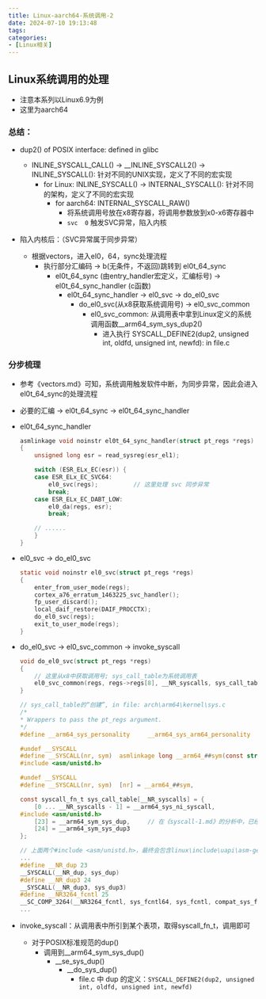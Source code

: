 ```yaml
---
title: Linux-aarch64-系统调用-2
date: 2024-07-10 19:13:48
tags:
categories:
- [Linux相关]
---
```


## Linux系统调用的处理
- 注意本系列以Linux6.9为例
- 这里为aarch64

### 总结：

* dup2() of POSIX interface: defined in glibc
    * INLINE_SYSCALL_CALL() -> __INLINE_SYSCALL2() -> INLINE_SYSCALL(): 针对不同的UNIX实现，定义了不同的宏实现
        * for Linux: INLINE_SYSCALL() -> INTERNAL_SYSCALL(): 针对不同的架构，定义了不同的宏实现
            * for aarch64: INTERNAL_SYSCALL_RAW()
                - 将系统调用号放在x8寄存器，将调用参数放到x0-x6寄存器中
                - `svc	0` 触发SVC异常，陷入内核

* 陷入内核后：（SVC异常属于同步异常）
    * 根据vectors，进入el0，64，sync处理流程
        * 执行部分汇编码 -> b(无条件，不返回)跳转到 el0t_64_sync
            * el0t_64_sync (由entry_handler宏定义，汇编标号) -> el0t_64_sync_handler (c函数)
                * el0t_64_sync_handler -> el0_svc -> do_el0_svc
                    * do_el0_svc(从x8获取系统调用号) -> el0_svc_common
                        * el0_svc_common: 从调用表中拿到Linux定义的系统调用函数__arm64_sym_sys_dup2()
                            * 进入执行 SYSCALL_DEFINE2(dup2, unsigned int, oldfd, unsigned int, newfd): in file.c

### 分步梳理

- 参考《vectors.md》可知，系统调用触发软件中断，为同步异常，因此会进入el0t_64_sync的处理流程

- 必要的汇编 -> el0t_64_sync -> el0t_64_sync_handler

- el0t_64_sync_handler
    ```c
    asmlinkage void noinstr el0t_64_sync_handler(struct pt_regs *regs)
    {
        unsigned long esr = read_sysreg(esr_el1);

        switch (ESR_ELx_EC(esr)) {
        case ESR_ELx_EC_SVC64:
            el0_svc(regs);          // 这里处理 svc 同步异常
            break;
        case ESR_ELx_EC_DABT_LOW:
            el0_da(regs, esr);
            break;

        // ......
        }
    }
    ```

- el0_svc -> do_el0_svc
    ```c
    static void noinstr el0_svc(struct pt_regs *regs)
    {
        enter_from_user_mode(regs);
        cortex_a76_erratum_1463225_svc_handler();
        fp_user_discard();
        local_daif_restore(DAIF_PROCCTX);
        do_el0_svc(regs);
        exit_to_user_mode(regs);
    }
    ```
- do_el0_svc -> el0_svc_common -> invoke_syscall
    ```c
    void do_el0_svc(struct pt_regs *regs)
    {
        // 这里从x8中获取调用号; sys_call_table为系统调用表
        el0_svc_common(regs, regs->regs[8], __NR_syscalls, sys_call_table);
    }

    // sys_call_table的“创建”, in file: arch\arm64\kernel\sys.c
    /*
    * Wrappers to pass the pt_regs argument.
    */
    #define __arm64_sys_personality		__arm64_sys_arm64_personality

    #undef __SYSCALL
    #define __SYSCALL(nr, sym)	asmlinkage long __arm64_##sym(const struct pt_regs *);
    #include <asm/unistd.h>

    #undef __SYSCALL
    #define __SYSCALL(nr, sym)	[nr] = __arm64_##sym,

    const syscall_fn_t sys_call_table[__NR_syscalls] = {
        [0 ... __NR_syscalls - 1] = __arm64_sys_ni_syscall,
    #include <asm/unistd.h>
        [23] = __arm64_sym_sys_dup,     // 在《syscall-1.md》的分析中，已经见到了该函数的定义
        [24] = __arm64_sym_sys_dup3
    };

    // 上面两个#include <asm/unistd.h>，最终会包含linux\include\uapi\asm-generic\unistd.h 这个重要文件
    ...
    #define __NR_dup 23
    __SYSCALL(__NR_dup, sys_dup)
    #define __NR_dup3 24
    __SYSCALL(__NR_dup3, sys_dup3)
    #define __NR3264_fcntl 25
    __SC_COMP_3264(__NR3264_fcntl, sys_fcntl64, sys_fcntl, compat_sys_fcntl64)
    ...
    ```

- invoke_syscall：从调用表中所引到某个表项，取得syscall_fn_t，调用即可
    - 对于POSIX标准规范的dup()
        - 调用到__arm64_sym_sys_dup()
            - __se_sys_dup()
                - __do_sys_dup()
                    - file.c 中 dup 的定义：`SYSCALL_DEFINE2(dup2, unsigned int, oldfd, unsigned int, newfd)`

